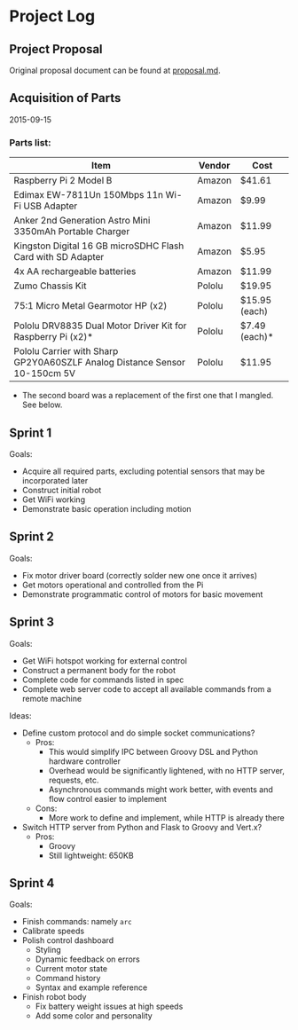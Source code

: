 # Project Log

## Project Proposal

Original proposal document can be found at [proposal.md](proposal.md).

## Acquisition of Parts

2015-09-15

### Parts list:

Item                                                                      | Vendor | Cost
------------------------------------------------------------------------- | ------ | ----
Raspberry Pi 2 Model B                                                    | Amazon | $41.61
Edimax EW-7811Un 150Mbps 11n Wi-Fi USB Adapter                            | Amazon | $9.99
Anker 2nd Generation Astro Mini 3350mAh Portable Charger                  | Amazon | $11.99
Kingston Digital 16 GB microSDHC Flash Card with SD Adapter               | Amazon | $5.95
4x AA rechargeable batteries                                              | Amazon | $11.99
Zumo Chassis Kit                                                          | Pololu | $19.95
75:1 Micro Metal Gearmotor HP (x2)                                        | Pololu | $15.95 (each)
Pololu DRV8835 Dual Motor Driver Kit for Raspberry Pi (x2)\*              | Pololu | $7.49 (each)\*
Pololu Carrier with Sharp GP2Y0A60SZLF Analog Distance Sensor 10-150cm 5V | Pololu | $11.95

* The second board was a replacement of the first one that I mangled. See below.

## Sprint 1

Goals:

* Acquire all required parts, excluding potential sensors that may be
incorporated later
* Construct initial robot
* Get WiFi working
* Demonstrate basic operation including motion

## Sprint 2

Goals:

* Fix motor driver board (correctly solder new one once it arrives)
* Get motors operational and controlled from the Pi
* Demonstrate programmatic control of motors for basic movement

## Sprint 3

Goals:

* Get WiFi hotspot working for external control
* Construct a permanent body for the robot
* Complete code for commands listed in spec
* Complete web server code to accept all available commands from a remote machine

Ideas:

* Define custom protocol and do simple socket communications?
  - Pros:
    - This would simplify IPC between Groovy DSL and Python hardware controller
    - Overhead would be significantly lightened, with no HTTP server, requests, etc.
    - Asynchronous commands might work better, with events and flow control
      easier to implement
  - Cons:
    - More work to define and implement, while HTTP is already there
* Switch HTTP server from Python and Flask to Groovy and Vert.x?
  - Pros:
    - Groovy
    - Still lightweight: 650KB

## Sprint 4

Goals:

* Finish commands: namely `arc`
* Calibrate speeds
* Polish control dashboard
    - Styling
    - Dynamic feedback on errors
    - Current motor state
    - Command history
    - Syntax and example reference
* Finish robot body
    - Fix battery weight issues at high speeds
    - Add some color and personality

